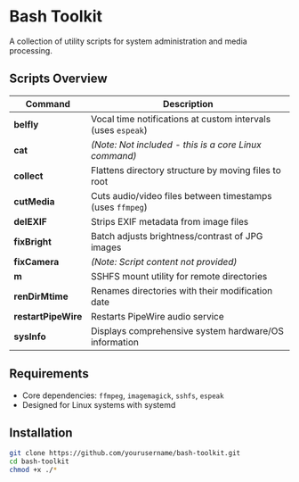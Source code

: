 # Bash Toolkit

A collection of utility scripts for system administration and media processing.

## Scripts Overview

| Command       | Description |
|--------------|-------------|
| **belfly** | Vocal time notifications at custom intervals (uses `espeak`) |
| **cat** | _(Note: Not included - this is a core Linux command)_ |
| **collect** | Flattens directory structure by moving files to root |
| **cutMedia** | Cuts audio/video files between timestamps (uses `ffmpeg`) |
| **delEXIF** | Strips EXIF metadata from image files |
| **fixBright** | Batch adjusts brightness/contrast of JPG images |
| **fixCamera** | _(Note: Script content not provided)_ |
| **m** | SSHFS mount utility for remote directories |
| **renDirMtime** | Renames directories with their modification date |
| **restartPipeWire** | Restarts PipeWire audio service |
| **sysInfo** | Displays comprehensive system hardware/OS information |

## Requirements

- Core dependencies: `ffmpeg`, `imagemagick`, `sshfs`, `espeak`
- Designed for Linux systems with systemd

## Installation

```bash
git clone https://github.com/yourusername/bash-toolkit.git
cd bash-toolkit
chmod +x ./*